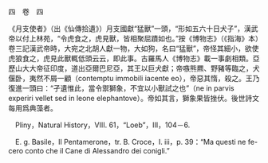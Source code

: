 四　卷　四

《月支使者》（出《仙傳拾遺》）月支國獻“猛獸”一頭，“形如五六十日犬子”，漢武帝以付上林苑，“令虎食之，虎見獸，皆相聚屈蹟如也。”按《博物志》（《指海》本）卷三記漢武帝時，大宛之北胡人獻一物，大如狗，名曰“猛獸”，帝怪其細小，欲使虎狼食之，虎見此獸輒低頭云云，即此事。古羅馬人《博物志》載一事劇相類。亞歷山大大帝征印度，道出亞爾巴尼亞，其王以巨犬獻；帝嗾熊羆、野豬等臨之，犬偃卧，夷然不屑一顧（contemptu immobili iacente eo），帝惡其惰，殺之。王乃復進一頭曰：“孑遺惟此，當令禦獅象，不宜以小獸試之也”（ne in parvis experiri vellet sed in leone elephantove）。帝如其言，獅象果皆挫伏。後世詩文每用爲典藻者。











　Pliny，Natural History，VIII. 61，“Loeb”，III，104－6.

　E. g. Basile，Il Pentamerone，tr. B. Croce，I. iii，p. 39：“Ma questi ne fe-
cero conto che il Cane di Alessandro dei conigli.”